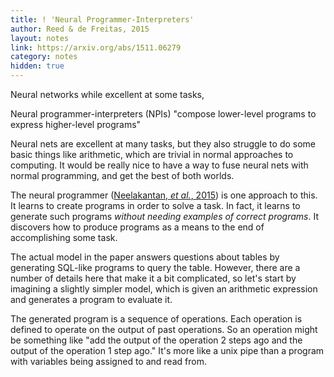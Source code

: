 ```yaml
---
title: ! 'Neural Programmer-Interpreters'
author: Reed & de Freitas, 2015
layout: notes
link: https://arxiv.org/abs/1511.06279
category: notes
hidden: true
---
```


<!-- https://rawgit.com/m09/NMLM/master/2016-01-04/index.html#/1/4 -->

Neural networks while excellent at some tasks,

Neural programmer-interpreters (NPIs) "compose lower-level programs to express higher-level programs"

Neural nets are excellent at many tasks, but they also struggle to do some basic things like arithmetic, which are trivial in normal approaches to computing. It would be really nice to have a way to fuse neural nets with normal programming, and get the best of both worlds.

The neural programmer ([Neelakantan, *et al.*, 2015]) is one approach to this. It learns to create programs in order to solve a task. In fact, it learns to generate such programs *without needing examples of correct programs*. It discovers how to produce programs as a means to the end of accomplishing some task.

The actual model in the paper answers questions about tables by generating SQL-like programs to query the table. However, there are a number of details here that make it a bit complicated, so let's start by imagining a slightly simpler model, which is given an arithmetic expression and generates a program to evaluate it.

The generated program is a sequence of operations. Each operation is defined to operate on the output of past operations. So an operation might be something like "add the output of the operation 2 steps ago and the output of the operation 1 step ago." It's more like a unix pipe than a program with variables being assigned to and read from.

[Neelakantan, *et al.*, 2015]: http://arxiv.org/abs/1511.04834